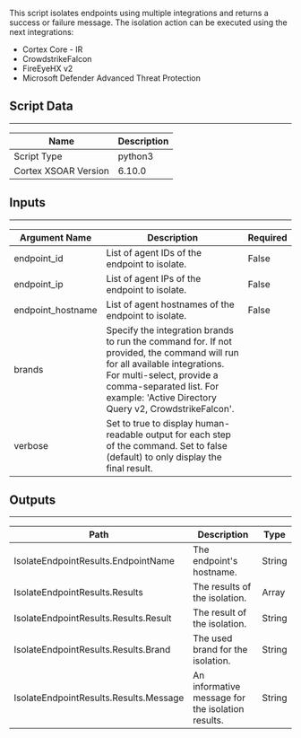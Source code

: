 This script isolates endpoints using multiple integrations and returns a success or failure message.
The isolation action can be executed using the next integrations:
  - Cortex Core - IR
  - CrowdstrikeFalcon
  - FireEyeHX v2
  - Microsoft Defender Advanced Threat Protection

## Script Data

---

| **Name** | **Description** |
| --- |-----------------|
| Script Type | python3         |
| Cortex XSOAR Version | 6.10.0          |

## Inputs

---

| **Argument Name** | **Description**                                                                                                                                                                                                                             | **Required** |
| --- |---------------------------------------------------------------------------------------------------------------------------------------------------------------------------------------------------------------------------------------------|--------------|
| endpoint_id | List of agent IDs of the endpoint to isolate. | False        |
| endpoint_ip | List of agent IPs of the endpoint to isolate. | False        |
| endpoint_hostname | List of agent hostnames of the endpoint to isolate. | False        |
| brands | Specify the integration brands to run the command for. If not provided, the command will run for all available integrations. For multi-select, provide a comma-separated list. For example: 'Active Directory Query v2, CrowdstrikeFalcon'. |
| verbose | Set to true to display human-readable output for each step of the command. Set to false \(default\) to only display the final result.                                                                                                       |

## Outputs

---

| **Path** | **Description** | **Type** |
| --- | --- | --- |
| IsolateEndpointResults.EndpointName | The endpoint's hostname. | String |
| IsolateEndpointResults.Results | The results of the isolation. | Array |
| IsolateEndpointResults.Results.Result | The result of the isolation. | String |
| IsolateEndpointResults.Results.Brand | The used brand for the isolation. | String |
| IsolateEndpointResults.Results.Message | An informative message for the isolation results. | String |
